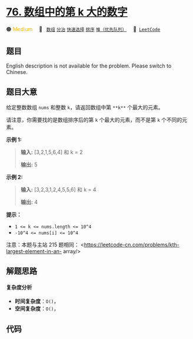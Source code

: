 # [76. 数组中的第 k 大的数字](https://leetcode.cn/problems/xx4gT2)

🟠 <font color=#ffb800>Medium</font>&emsp; 🔖&ensp; [`数组`](/tag/array.md) [`分治`](/tag/divide-and-conquer.md) [`快速选择`](/tag/quickselect.md) [`排序`](/tag/sorting.md) [`堆（优先队列）`](/tag/heap-priority-queue.md)&emsp; 🔗&ensp;[`LeetCode`](https://leetcode.cn/problems/xx4gT2)

## 题目

English description is not available for the problem. Please switch to
Chinese.


## 题目大意

给定整数数组 `nums` 和整数 `k`，请返回数组中第 `**k**` 个最大的元素。

请注意，你需要找的是数组排序后的第 `k` 个最大的元素，而不是第 `k` 个不同的元素。



**示例 1:**

> 
> 
> 
> 
> 
> **输入:** [3,2,1,5,6,4] 和 k = 2
> 
> **输出:** 5
> 
> 

**示例  2:**

> 
> 
> 
> 
> 
> **输入:** [3,2,3,1,2,4,5,5,6] 和 k = 4
> 
> **输出:** 4



**提示：**

  * `1 <= k <= nums.length <= 10^4`
  * `-10^4 <= nums[i] <= 10^4`



注意：本题与主站 215 题相同： <https://leetcode-cn.com/problems/kth-largest-element-in-an-
array/>


## 解题思路

#### 复杂度分析

- **时间复杂度**：`O()`，
- **空间复杂度**：`O()`，

## 代码

```javascript

```